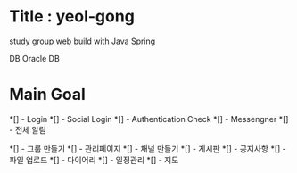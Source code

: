 # Title : yeol-gong
 study group web build with Java Spring
 
 DB
 Oracle DB

# Main Goal
*[] - Login
*[] - Social Login
*[] - Authentication Check
*[] - Messengner
  *[] - 전체 알림


*[] - 그룹 만들기
  *[] - 관리페이지
*[] - 채널 만들기
*[] - 게시판
  *[] - 공지사항
  *[] - 파일 업로드
*[] - 다이어리
  *[] - 일정관리
  *[] - 지도
